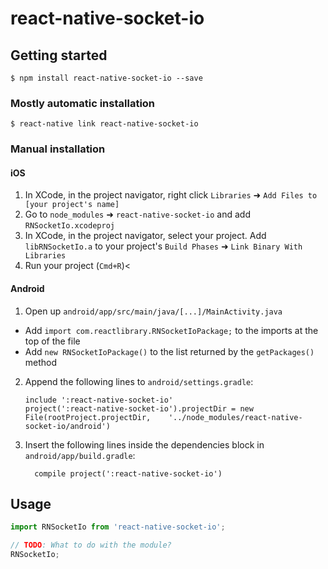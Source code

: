 
# react-native-socket-io

## Getting started

`$ npm install react-native-socket-io --save`

### Mostly automatic installation

`$ react-native link react-native-socket-io`

### Manual installation


#### iOS

1. In XCode, in the project navigator, right click `Libraries` ➜ `Add Files to [your project's name]`
2. Go to `node_modules` ➜ `react-native-socket-io` and add `RNSocketIo.xcodeproj`
3. In XCode, in the project navigator, select your project. Add `libRNSocketIo.a` to your project's `Build Phases` ➜ `Link Binary With Libraries`
4. Run your project (`Cmd+R`)<

#### Android

1. Open up `android/app/src/main/java/[...]/MainActivity.java`
  - Add `import com.reactlibrary.RNSocketIoPackage;` to the imports at the top of the file
  - Add `new RNSocketIoPackage()` to the list returned by the `getPackages()` method
2. Append the following lines to `android/settings.gradle`:
  	```
  	include ':react-native-socket-io'
  	project(':react-native-socket-io').projectDir = new File(rootProject.projectDir, 	'../node_modules/react-native-socket-io/android')
  	```
3. Insert the following lines inside the dependencies block in `android/app/build.gradle`:
  	```
      compile project(':react-native-socket-io')
  	```


## Usage
```javascript
import RNSocketIo from 'react-native-socket-io';

// TODO: What to do with the module?
RNSocketIo;
```
  